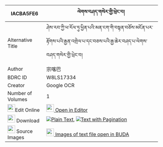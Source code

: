 |IACBA5FE6|ལེགས་བཤད་གསེར་གྱི་ཕྲེང་བ། 
| --- | --- 
|Alternative Title |ཤེས་རབ་ཀྱི་ཕ་རོལ་ཏུ་ཕྱིན་པའི་མན་ངག་གི་བསྟན་བཅོས་མངོན་པར་རྟོགས་པའི་རྒྱན་འགྲེལ་པ་དང་བཅས་པའི་རྒྱ་ཆེར་བཤད་པ་ལེགས་བཤད་གསེར་གྱི་ཕྲེང་བ།
|Author| 宗喀巴
|BDRC ID | W8LS17334
|Creator | Google OCR
|Number of Volumes| 1
|<img width="25" src="https://img.icons8.com/color/25/000000/edit-property.png">Edit Online| [<img width="25" src="https://avatars.githubusercontent.com/u/45091458?s=200&v=4"> Open in Editor](http://editor.openpecha.org/IACBA5FE6)
|<img width="25" src="https://img.icons8.com/fluent/48/000000/download-2.png"/>  Download | [![](https://img.icons8.com/color/20/000000/txt.png)Plain Text](https://github.com/Openpecha/IACBA5FE6/releases/download/v1/lekshe_ser_gyi_trengwa_plain_IACBA5FE6.zip), [![](https://img.icons8.com/color/20/000000/txt.png)Text with Pagination](https://github.com/Openpecha/IACBA5FE6/releases/download/v1/lekshe_ser_gyi_trengwa_pages_IACBA5FE6.zip)
|<img width="25" src="https://img.icons8.com/plasticine/100/000000/pictures-folder.png"/>  Source Images | [<img width="25" src="https://library.bdrc.io/icons/BUDA-small.svg"> Images of text file open in BUDA](https://library.bdrc.io/show/bdr:W8LS17334)